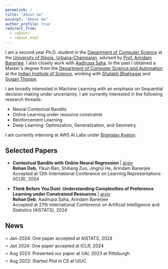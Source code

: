 ```yaml
---
permalink: /
title: "About me"
excerpt: "About me"
author_profile: true
redirect_from: 
  - /about/
  - /about.html
---
```


I am a second year Ph.D. student in the [Department of Computer Science](https://www.cs.illinois.edu) at the [University of Illinois, Urbana-Champaign](https://www.illinois.edu), advised by [Prof. Arindam Banerjee](https://arindam.cs.illinois.edu/). I also closely work with [Aadirupa Saha](https://aadirupa.github.io/). In the past I obtained a Master's degree from the [Department of Computer Science and Automation](https://www.csa.iisc.ac.in/) at the [Indian Institute of Science](https://iisc.ac.in/), working with [Shalabh Bhatnagar](https://www.csa.iisc.ac.in/~shalabh/) and [Gugan Thoppe](https://sites.google.com/site/gugancth/).

I am broadly interested in Machine Learning with an emphasis on Sequential decision making under uncertainty. I am currently interested in the following research threads:

- Neural Contextual Bandits
- Online Learning under resource constraints
- Reinforcement Learning
- Deep Learning: Optimization, Generalization, and Geometry

I am currently interning at AWS AI Labs under [Branislav Kveton](https://bkveton.com/).

## Selected Papers
- **Contextual Bandits with Online Neural Regression** | [arxiv](https://arxiv.org/abs/2312.07145)  
**Rohan Deb**, Yikun Ban, Shiliang Zuo, Jingrui He, Arindam Banerjee  
Accepted at 12th International Conference on Learning Representations (ICLR), 2024

- **Think Before You Duel: Understanding Complexities of Preference Learning under
Constrained Resources** | [arxiv](https://arxiv.org/abs/2312.17229)  
**Rohan Deb**, Aadirupa Saha, Arindam Banerjee  
Accepted at 27th International Conference on Artificial Intelligence and Statistics (AISTATS), 2024

## News
⭐ Jan-2024: One paper accepted at AISTATS, 2024  
⭐ Jan 2024: One paper accepted at ICLR, 2024  
⭐ Aug 2023: Presented our paper at UAI, 2023 at Pittsburgh  
⭐ Aug 2022: Started Phd in CS at UIUC  

